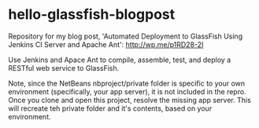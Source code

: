 hello-glassfish-blogpost
========================

Repository for my blog post, 'Automated Deployment to GlassFish Using Jenkins CI Server and Apache Ant': http://wp.me/p1RD28-2I

Use Jenkins and Apace Ant to compile, assemble, test, and deploy a RESTful web service to GlassFish.

Note, since the NetBeans nbproject/private folder is specific to your own environment (specifically, your app server), it is not included in the repro. Once you clone and open this project, resolve the missing app server. This will recreate teh private folder and it's contents, based on your environment.
